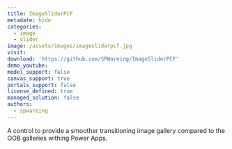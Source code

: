 ```yaml
---
title: ImageSliderPCF
metadate: hide
categories:
  - image
  - slider
image: /assets/images/imagesliderpcf.jpg
visit: 
download: 'https://github.com/SPWareing/ImageSliderPCF'
demo_youtube: 
model_support: false
canvas_support: true
portals_support: false
license_defined: true
managed_solution: false
authors:
  - spwareing
---
```

A control to provide a smoother transitioning image gallery compared to the OOB galleries withing Power Apps.
